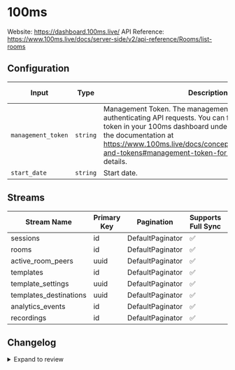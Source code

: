 # 100ms
Website: https://dashboard.100ms.live/
API Reference: https://www.100ms.live/docs/server-side/v2/api-reference/Rooms/list-rooms

## Configuration

| Input | Type | Description | Default Value |
|-------|------|-------------|---------------|
| `management_token` | `string` | Management Token. The management token used for authenticating API requests. You can find or generate this token in your 100ms dashboard under the API section. Refer to the documentation at https://www.100ms.live/docs/concepts/v2/concepts/security-and-tokens#management-token-for-rest-api for more details. |  |
| `start_date` | `string` | Start date.  |  |

## Streams
| Stream Name | Primary Key | Pagination | Supports Full Sync | Supports Incremental |
|-------------|-------------|------------|---------------------|----------------------|
| sessions | id | DefaultPaginator | ✅ |  ❌  |
| rooms | id | DefaultPaginator | ✅ |  ✅  |
| active_room_peers | uuid | DefaultPaginator | ✅ |  ❌  |
| templates | id | DefaultPaginator | ✅ |  ✅  |
| template_settings | uuid | DefaultPaginator | ✅ |  ❌  |
| templates_destinations | uuid | DefaultPaginator | ✅ |  ❌  |
| analytics_events | id | DefaultPaginator | ✅ |  ❌  |
| recordings | id | DefaultPaginator | ✅ |  ✅  |

## Changelog

<details>
  <summary>Expand to review</summary>

| Version          | Date              | Pull Request | Subject        |
|------------------|-------------------|--------------|----------------|
| 0.0.14 | 2025-10-29 | [66243](https://github.com/airbytehq/airbyte/pull/66243) | Update dependencies |
| 0.0.13 | 2025-08-09 | [64644](https://github.com/airbytehq/airbyte/pull/64644) | Update dependencies |
| 0.0.12 | 2025-08-02 | [64422](https://github.com/airbytehq/airbyte/pull/64422) | Update dependencies |
| 0.0.11 | 2025-07-19 | [63477](https://github.com/airbytehq/airbyte/pull/63477) | Update dependencies |
| 0.0.10 | 2025-06-28 | [62147](https://github.com/airbytehq/airbyte/pull/62147) | Update dependencies |
| 0.0.9 | 2025-06-21 | [61883](https://github.com/airbytehq/airbyte/pull/61883) | Update dependencies |
| 0.0.8 | 2025-06-15 | [61446](https://github.com/airbytehq/airbyte/pull/61446) | Update dependencies |
| 0.0.7 | 2025-05-24 | [60690](https://github.com/airbytehq/airbyte/pull/60690) | Update dependencies |
| 0.0.6 | 2025-05-10 | [59825](https://github.com/airbytehq/airbyte/pull/59825) | Update dependencies |
| 0.0.5 | 2025-05-03 | [59365](https://github.com/airbytehq/airbyte/pull/59365) | Update dependencies |
| 0.0.4 | 2025-04-26 | [58690](https://github.com/airbytehq/airbyte/pull/58690) | Update dependencies |
| 0.0.3 | 2025-04-19 | [58235](https://github.com/airbytehq/airbyte/pull/58235) | Update dependencies |
| 0.0.2 | 2025-04-12 | [57656](https://github.com/airbytehq/airbyte/pull/57656) | Update dependencies |
| 0.0.1 | 2025-04-08 | [57523](https://github.com/airbytehq/airbyte/pull/57523) | Initial release by [@btkcodedev](https://github.com/btkcodedev) via Connector Builder |

</details>
